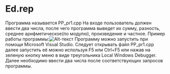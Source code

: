 # Ed.rep
Программа называется PP_pr1.cpp На входе пользователь должен ввести два числа, после чего программа выведет их сумму, разность, среднее арифметическое(по модулю), произведение и частное.
Пример работы программы:![Alt-текст](https://simplest-image-hosting-net.s3.ap-southeast-2.amazonaws.com/61609656-a9f1-4365-8b3c-cbec0ddd222c.png)
Программу можно запустить при помощи Microsoft Visual Studio. Следует открывать файл PP_pr1.cpp далее запустить её можно используя F5 или Ctrl+F5 или нажав на зеленую кнопку меню в виде треугольника Local Windows Debugger. Далее необходимо ввести два числа после соответствующих запросов программы.
